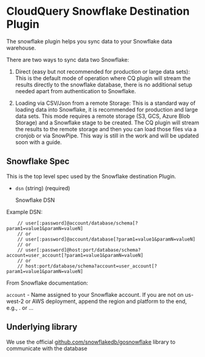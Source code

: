 # CloudQuery Snowflake Destination Plugin

The snowflake plugin helps you sync data to your Snowflake data warehouse.

There are two ways to sync data two Snowflake:

1. Direct (easy but not recommended for production or large data sets): This is the default mode of operation where CQ plugin will stream the results directly to the snowflake database, there is no additional setup needed apart from authentication to Snowflake.

2. Loading via CSV/Json from a remote Storage: This is a standard way of loading data into Snowflake, it is recommended for production and large data sets. This mode requires a remote storage (S3, GCS, Azure Blob Storage) and a Snowflake stage to be created. The CQ plugin will stream the results to the remote storage and then you can load those files via a cronjob or via SnowPipe. This way is still in the work and will be updated soon with a guide.

## Snowflake Spec

This is the top level spec used by the Snowflake destination Plugin.

- `dsn` (string) (required)

  Snowflake DSN

Example DSN:

```
	// user[:password]@account/database/schema[?param1=value1&paramN=valueN]
	// or
	// user[:password]@account/database[?param1=value1&paramN=valueN]
	// or
	// user[:password]@host:port/database/schema?account=user_account[?param1=value1&paramN=valueN]
	// or
	// host:port/database/schema?account=user_account[?param1=value1&paramN=valueN]
```

From Snowflake documentation:

`account` - Name assigned to your Snowflake account. If you are not on us-west-2 or AWS deployment, append the region and platform to the end, e.g., <account>.<region> or <account>.<region>.<platform>.


## Underlying library

We use the official [github.com/snowflakedb/gosnowflake](https://github.com/snowflakedb/gosnowflake) library to communicate with the database

